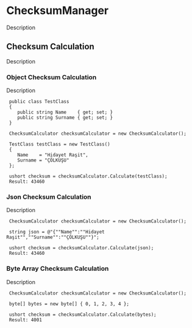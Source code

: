 # ChecksumManager

Description

## Checksum Calculation

Description

###  Object Checksum Calculation

Description

```
 public class TestClass
 {
    public string Name    { get; set; }
    public string Surname { get; set; }
 } 
 
 ChecksumCalculator checksumCalculator = new ChecksumCalculator();

 TestClass testClass = new TestClass()
 {
    Name    = "Hidayet Raşit",
    Surname = "ÇÖLKUŞU"
 };

 ushort checksum = checksumCalculator.Calculate(testClass);
 Result: 43460
```


###  Json Checksum Calculation

Description

```
 ChecksumCalculator checksumCalculator = new ChecksumCalculator();
                        
 string json = @"{""Name"":""Hidayet Raşit"",""Surname"":""ÇÖLKUŞU""}";

 ushort checksum = checksumCalculator.Calculate(json);
 Result: 43460
```

###  Byte Array Checksum Calculation

Description

```
 ChecksumCalculator checksumCalculator = new ChecksumCalculator();
                        
 byte[] bytes = new byte[] { 0, 1, 2, 3, 4 };

 ushort checksum = checksumCalculator.Calculate(bytes);
 Result: 4001
```
